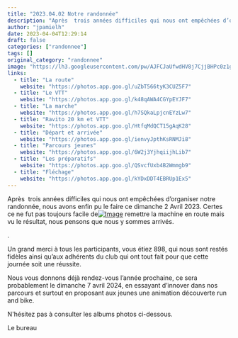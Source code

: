 ```yaml
---
title: "2023.04.02 Notre randonnée"
description: "Après  trois années difficiles qui nous ont empêchées d’organiser notre randonnée, nous avons enfin pu le faire ce dimanche 2 Avril 2023. Certes ce ne fut pas toujours facile de[ remettre la machine en route mais vu le résultat, nous pensons que nous y sommes arrivés."
author: "jpamielh"
date: 2023-04-04T12:29:14
draft: false
categories: ["randonnee"]
tags: []
original_category: "randonnee"
image: "https://lh3.googleusercontent.com/pw/AJFCJaUfwdHV8j7CjjBHPc0z1gG7FwlkfAx8uiBrPqLPy67UlIZBcLKzljWCrNoJIkkgsM74aeYkNYKo62apho_dUJE2Ww9r1DVDVOwP9zACtDNldjkD1x5PbnQAUWWwH86nHs_j0gG8u4jyGAAek3XweiqaHQ=w648-h855-s-no?authuser=1"
links:
  - title: "La route"
    website: "https://photos.app.goo.gl/uZbT566tyK3CUZ5F7"
  - title: "Le VTT"
    website: "https://photos.app.goo.gl/k48qAWA4CGYpEYJF7"
  - title: "La marche"
    website: "https://photos.app.goo.gl/h7SQkaLpjcnEYzLw7"
  - title: "Ravito 20 km et VTT"
    website: "https://photos.app.goo.gl/HtfqMdQCT15gAqK28"
  - title: "Départ et arrivée"
    website: "https://photos.app.goo.gl/ienvyJpthKsRNMJi8"
  - title: "Parcours jeunes"
    website: "https://photos.app.goo.gl/6W2j3YjhqiijhLib7"
  - title: "Les préparatifs"
    website: "https://photos.app.goo.gl/QSvcfUxb4B2Wmmgb9"
  - title: "Fléchage"
    website: "https://photos.app.goo.gl/kYDxDDT4EBRUp1Ex5"
---
```


Après&nbsp; trois années difficiles qui nous ont empêchées d’organiser notre randonnée, nous avons enfin pu le faire ce dimanche 2 Avril 2023. Certes ce ne fut pas toujours facile de[![Image](https://lh3.googleusercontent.com/pw/AMWts8AFrOjiExng17L3qoxA_u2BsRSsYIW_72tGvUqSGGg1F8GAOJyOldhhKtBmZj5gBl8nWI59ZBIDOfUcveMlrY6Dzpf_G5hbiIsbEaWrM6Z-6m092OkzMDg1RRAgOR8N9Hm9ZIdUpwgAQEBum19TKY_0rRGMfTgv6CIfRvpoCuHX5G5JyMg8li8ftPqcxyYxR_HdpRgBeCo8nv1TduOJR5y9HZUFkZW1NIpsDLYPR5XCE719ZluDJAWLCkU9CmcZGnSxMwbTbV0ZX2AvAZ1eYsoSnxS3ZnC2mrSC8b8POQFkviwdxJ6gIEOBBGfrDzkH6j_Jnt95kKFzfK23xlc39IANyomGOQ4ttjZ_2gP2hgnBy6zxXUMngPW1XmQvqCmMw6E4LAwV7JXiNPIkleXxom5G2Qp0YqqBOrtQ7UTMlA-HTZ4rUiHdwpN4lhmEyfPYztiQ_b8-r3XMSkujWwLe6KnbqwOjcXSBeUcg7ghmofxvqI7XCYOctyaxGWaPuEMq-gJZYiTVULXP3o7AQ3QlUu45ehHEX-cDh7CRa39lz_WAp7lOuoJJPHvrWcWaqhUNjZTynNqVwMSS8GaZeNBgQva7FbkUy_ROmrBuv4Xrvhb17Kg-euHsWgN7wvWeBeuiQSCFXrZZoKlouLwrh4C4hjR_eVcG63-blf3u7_WNrr4FrmrpCzZkIaSvz8_w2Km8__7VDiYe70_OMhzSYi-6W9HGj3ma5sb9-17YlwSYKB3APAgKef4eb7HaW5LYfjwT1N-LNPBMbGHyi0zoqwOjRwQ7tqig37G31-lIlUXtsIJdvcdRMEgmIhEcZeILEYZO8bsRvFKNfzuAG9qIl7cXPXRFI6m8p3RTLu5RPl_PBt3G3P5q1wlIrMbmolIwf4VOqUtT2js3meMh31CoiH8jNMEcOFnvucqFN8NSgBKv_liLeTxi25RyAEpExf_X-k6xbDnr0EpjW7-7pDNUlRPPAy22eI9Zbf25=w691-h912-s-no?authuser=1)](https://lh3.googleusercontent.com/pw/AMWts8AFrOjiExng17L3qoxA_u2BsRSsYIW_72tGvUqSGGg1F8GAOJyOldhhKtBmZj5gBl8nWI59ZBIDOfUcveMlrY6Dzpf_G5hbiIsbEaWrM6Z-6m092OkzMDg1RRAgOR8N9Hm9ZIdUpwgAQEBum19TKY_0rRGMfTgv6CIfRvpoCuHX5G5JyMg8li8ftPqcxyYxR_HdpRgBeCo8nv1TduOJR5y9HZUFkZW1NIpsDLYPR5XCE719ZluDJAWLCkU9CmcZGnSxMwbTbV0ZX2AvAZ1eYsoSnxS3ZnC2mrSC8b8POQFkviwdxJ6gIEOBBGfrDzkH6j_Jnt95kKFzfK23xlc39IANyomGOQ4ttjZ_2gP2hgnBy6zxXUMngPW1XmQvqCmMw6E4LAwV7JXiNPIkleXxom5G2Qp0YqqBOrtQ7UTMlA-HTZ4rUiHdwpN4lhmEyfPYztiQ_b8-r3XMSkujWwLe6KnbqwOjcXSBeUcg7ghmofxvqI7XCYOctyaxGWaPuEMq-gJZYiTVULXP3o7AQ3QlUu45ehHEX-cDh7CRa39lz_WAp7lOuoJJPHvrWcWaqhUNjZTynNqVwMSS8GaZeNBgQva7FbkUy_ROmrBuv4Xrvhb17Kg-euHsWgN7wvWeBeuiQSCFXrZZoKlouLwrh4C4hjR_eVcG63-blf3u7_WNrr4FrmrpCzZkIaSvz8_w2Km8__7VDiYe70_OMhzSYi-6W9HGj3ma5sb9-17YlwSYKB3APAgKef4eb7HaW5LYfjwT1N-LNPBMbGHyi0zoqwOjRwQ7tqig37G31-lIlUXtsIJdvcdRMEgmIhEcZeILEYZO8bsRvFKNfzuAG9qIl7cXPXRFI6m8p3RTLu5RPl_PBt3G3P5q1wlIrMbmolIwf4VOqUtT2js3meMh31CoiH8jNMEcOFnvucqFN8NSgBKv_liLeTxi25RyAEpExf_X-k6xbDnr0EpjW7-7pDNUlRPPAy22eI9Zbf25=w691-h912-s-no?authuser=1) remettre la machine en route mais vu le résultat, nous pensons que nous y sommes arrivés.

<!--more-->

.

Un grand merci à tous les participants, vous étiez 898, qui nous sont restés fidèles ainsi qu’aux adhérents du club qui ont tout fait pour que cette journée soit une réussite.

Nous vous donnons déjà rendez-vous l’année prochaine, ce sera probablement le dimanche 7 avril 2024, en essayant d’innover dans nos parcours et surtout en proposant aux jeunes une animation découverte run and bike.

N'hésitez pas à consulter les albums photos ci-dessous.

Le bureau